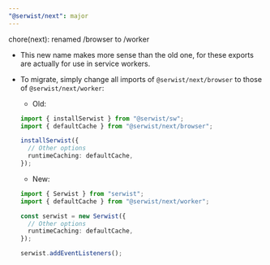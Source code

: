 ```yaml
---
"@serwist/next": major
---
```


chore(next): renamed /browser to /worker

- This new name makes more sense than the old one, for these exports are actually for use in service workers.
- To migrate, simply change all imports of `@serwist/next/browser` to those of `@serwist/next/worker`:

  - Old:

  ```ts
  import { installSerwist } from "@serwist/sw";
  import { defaultCache } from "@serwist/next/browser";

  installSerwist({
    // Other options
    runtimeCaching: defaultCache,
  });
  ```

  - New:

  ```ts
  import { Serwist } from "serwist";
  import { defaultCache } from "@serwist/next/worker";

  const serwist = new Serwist({
    // Other options
    runtimeCaching: defaultCache,
  });

  serwist.addEventListeners();
  ```
